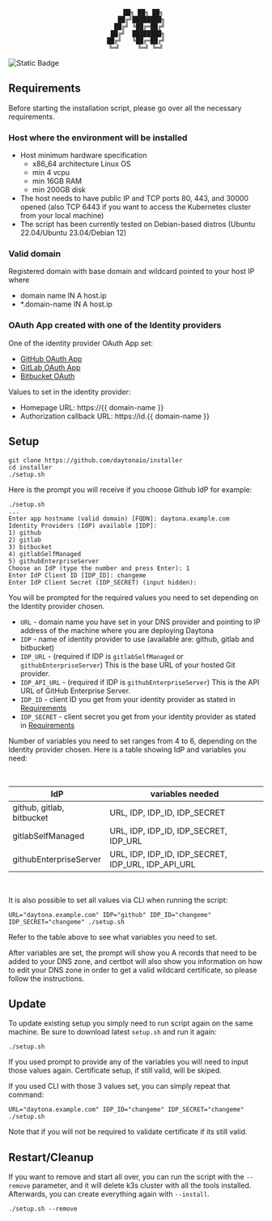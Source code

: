 <div align="center">

```
    ██╗ ██╗ ██╗
   ██╔╝████████╗
  ██╔╝ ╚██╔═██╔╝
 ██╔╝  ████████╗
██╔╝   ╚██╔═██╔╝
╚═╝     ╚═╝ ╚═╝
```
</div>

![Static Badge](https://img.shields.io/badge/APP_VERSION-8.75.0-blue)

## Requirements

Before starting the installation script, please go over all the necessary requirements.

### Host where the environment will be installed

* Host minimum hardware specification
    * x86_64 architecture Linux OS
    * min 4 vcpu
    * min 16GB RAM
    * min 200GB disk
* The host needs to have public IP and TCP ports 80, 443, and 30000 opened (also TCP 6443 if you want to access the Kubernetes cluster from your local machine)
* The script has been currently tested on Debian-based distros (Ubuntu 22.04/Ubuntu 23.04/Debian 12)

### Valid domain
Registered domain with base domain and wildcard pointed to your host IP where
* domain name IN A host.ip
* *.domain-name IN A host.ip

### OAuth App created with one of the Identity providers
One of the identity provider OAuth App set:
* [GitHub OAuth App](https://docs.github.com/en/apps/oauth-apps/building-oauth-apps/creating-an-oauth-app)
* [GitLab OAuth App](https://docs.gitlab.com/ee/integration/oauth_provider.html)
* [Bitbucket OAuth](https://support.atlassian.com/bitbucket-cloud/docs/use-oauth-on-bitbucket-cloud/)

Values to set in the identity provider:
* Homepage URL: https://{{ domain-name }}
* Authorization callback URL: https://id.{{ domain-name }}

## Setup

```
git clone https://github.com/daytonaio/installer
cd installer
./setup.sh
```

Here is the prompt you will receive if you choose Github IdP for example:
```
./setup.sh
...
Enter app hostname (valid domain) [FQDN]: daytona.example.com
Identity Providers (IdP) available [IDP]:
1) github
2) gitlab
3) bitbucket
4) gitlabSelfManaged
5) githubEnterpriseServer
Choose an IdP (type the number and press Enter): 1
Enter IdP Client ID [IDP_ID]: changeme
Enter IdP Client Secret (IDP_SECRET) (input hidden):
```

You will be prompted for the required values you need to set depending on the Identity provider chosen.

* `URL` - domain name you have set in your DNS provider and pointing to IP address of the machine where you are deploying Daytona
* `IDP` - name of identity provider to use (available are: github, gitlab and bitbucket)
* `IDP_URL` - (required if IDP is `gitlabSelfManaged` or `githubEnterpriseServer`) This is the base URL of your hosted Git provider.
* `IDP_API_URL` - (required if IDP is `githubEnterpriseServer`) This is the API URL of GitHub Enterprise Server.
* `IDP_ID` - client ID you get from your identity provider as stated in [Requirements](#requirements)
* `IDP_SECRET` - client secret you get from your identity provider as stated in [Requirements](#requirements)

Number of variables you need to set ranges from 4 to 6, depending on the Identity provider chosen. Here is a table showing IdP and variables you need:

<br>

| IdP     | variables needed     |
|--------------|--------------|
| github, gitlab, bitbucket | URL, IDP, IDP_ID, IDP_SECRET |
| gitlabSelfManaged | URL, IDP, IDP_ID, IDP_SECRET, IDP_URL |
| githubEnterpriseServer | URL, IDP, IDP_ID, IDP_SECRET, IDP_URL, IDP_API_URL |

<br>

It is also possible to set all values via CLI when running the script:
```
URL="daytona.example.com" IDP="github" IDP_ID="changeme" IDP_SECRET="changeme" ./setup.sh
```

Refer to the table above to see what variables you need to set.

After variables are set, the prompt will show you A records that need to be added to your DNS zone, and certbot will also show you information on how to edit your DNS zone in order to get a valid wildcard certificate, so please follow the instructions.

## Update

To update existing setup you simply need to run script again on the same machine. Be sure to download latest `setup.sh` and run it again:

```
./setup.sh
```

If you used prompt to provide any of the variables you will need to input those values again. Certificate setup, if still valid, will be skiped.

If you used CLI with those 3 values set, you can simply repeat that command:
```
URL="daytona.example.com" IDP_ID="changeme" IDP_SECRET="changeme" ./setup.sh
```

Note that if you will not be required to validate certificate if its still valid.

## Restart/Cleanup

If you want to remove and start all over, you can run the script with the `--remove` parameter, and it will delete k3s cluster with all the tools installed. Afterwards, you can create everything again with `--install`.

```
./setup.sh --remove
```
